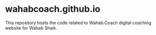 # wahabcoach.github.io
This repository hosts the code related to Wahab.Coach digital coaching website for Wahab Shaik.
